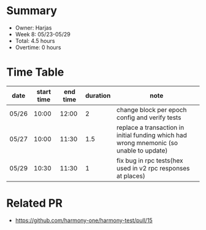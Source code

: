 # Summary
* Owner: Harjas 
* Week 8: 05/23-05/29
* Total: 4.5 hours
* Overtime: 0 hours

# Time Table
| date  | start time | end time | duration | note                                                                                    |
|-------|------------|----------|--------|-----------------------------------------------------------------------------------------|
| 05/26 | 10:00      | 12:00    | 2      | change block per epoch config and verify tests                                          |
| 05/27 | 10:00      | 11:30    | 1.5    | replace a transaction in initial funding which had wrong mnemonic (so unable to update) |
| 05/29 | 10:30      | 11:30    | 1      | fix bug in rpc tests(hex used in v2 rpc responses at places)                            |


# Related PR
* https://github.com/harmony-one/harmony-test/pull/15
